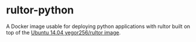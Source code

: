 # rultor-python

A Docker image usable for deploying python applications with rultor
built on top of the [Ubuntu 14.04 yegor256/rultor image](https://github.com/yegor256/rultor/blob/master/src/docker/Dockerfile).
